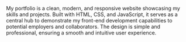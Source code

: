 My portfolio is a clean, modern, and responsive website showcasing my skills and projects. Built with HTML, CSS, and JavaScript, it serves as a central hub to demonstrate my front-end development capabilities to potential employers and collaborators. The design is simple and professional, ensuring a smooth and intuitive user experience.
